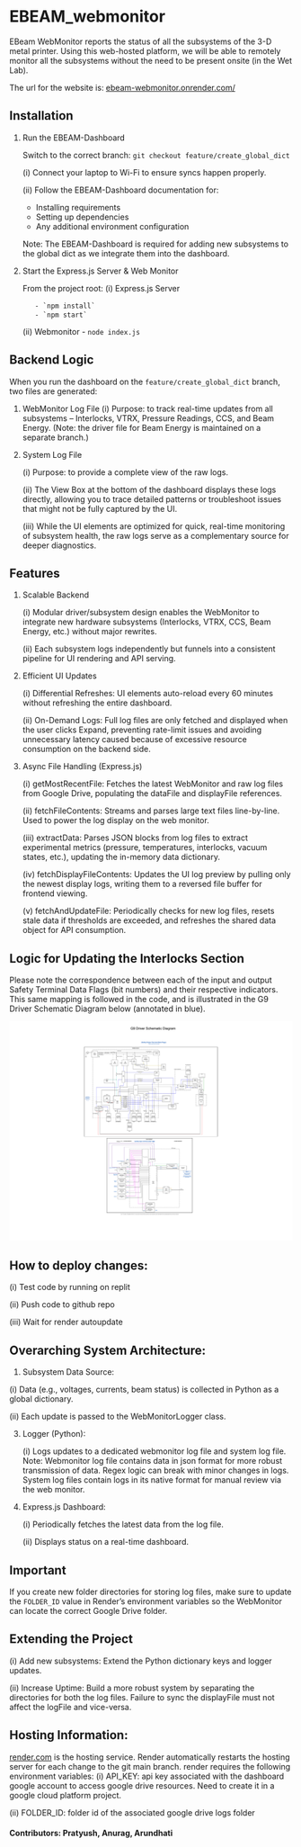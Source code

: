 # EBEAM_webmonitor
EBeam WebMonitor reports the status of all the subsystems of the 3-D metal printer. Using this web-hosted platform, we will be able to remotely monitor all the subsystems without the need to be present onsite (in the Wet Lab). 

The url for the website is: [ebeam-webmonitor.onrender.com/](https://ebeam-webmonitor.onrender.com/)

## Installation
1. Run the EBEAM-Dashboard
   
   Switch to the correct branch: `git checkout feature/create_global_dict`
   
   (i) Connect your laptop to Wi-Fi to ensure syncs happen properly.
   
   (ii) Follow the EBEAM-Dashboard documentation for:
      - Installing requirements
      - Setting up dependencies
      - Any additional environment configuration
     
   Note: The EBEAM-Dashboard is required for adding new subsystems to the global dict as we integrate them into the dashboard.

3. Start the Express.js Server & Web Monitor
   
   From the project root:
      (i) Express.js Server
   
          - `npm install`
          - `npm start`
   
      (ii) Webmonitor
          - `node index.js`

## Backend Logic

When you run the dashboard on the `feature/create_global_dict` branch, two files are generated:

1) WebMonitor Log File
   (i) Purpose: to track real-time updates from all subsystems – Interlocks, VTRX, Pressure Readings, CCS, and Beam Energy.
     (Note: the driver file for Beam Energy is maintained on a separate branch.)

2) System Log File
   
   (i) Purpose: to provide a complete view of the raw logs.
   
   (ii) The View Box at the bottom of the dashboard displays these logs directly, allowing you to trace detailed patterns or troubleshoot issues that might not be fully captured by the UI.
   
   (iii) While the UI elements are optimized for quick, real-time monitoring of subsystem health, the raw logs serve as a complementary source for deeper diagnostics.
     
## Features

1) Scalable Backend
   
   (i) Modular driver/subsystem design enables the WebMonitor to integrate new hardware subsystems (Interlocks, VTRX, CCS, Beam Energy, etc.) without major rewrites.
   
   (ii) Each subsystem logs independently but funnels into a consistent pipeline for UI rendering and API serving.

3) Efficient UI Updates
   
   (i) Differential Refreshes: UI elements auto-reload every 60 minutes without refreshing the entire dashboard.
   
   (ii) On-Demand Logs: Full log files are only fetched and displayed when the user clicks Expand, preventing rate-limit issues and avoiding unnecessary latency caused because of excessive               resource consumption on the backend side.

5) Async File Handling (Express.js)
   
   (i) getMostRecentFile: Fetches the latest WebMonitor and raw log files from Google Drive, populating the dataFile and displayFile references.
   
   (ii) fetchFileContents: Streams and parses large text files line-by-line. Used to power the log display on the web monitor.
   
   (iii) extractData: Parses JSON blocks from log files to extract experimental metrics (pressure, temperatures, interlocks, vacuum states, etc.), updating the in-memory data dictionary.
   
   (iv) fetchDisplayFileContents: Updates the UI log preview by pulling only the newest display logs, writing them to a reversed file buffer for frontend viewing.
   
   (v) fetchAndUpdateFile: Periodically checks for new log files, resets stale data if thresholds are exceeded, and refreshes the shared data object for API consumption.


## Logic for Updating the Interlocks Section
Please note the correspondence between each of the input and output Safety Terminal Data Flags (bit numbers) and their respective indicators. This same mapping is followed in the code, and is illustrated in the G9 Driver Schematic Diagram below (annotated in blue).

![Annotated Schematic Diagram](schematic_diagram.svg)

## How to deploy changes:
(i) Test code by running on replit

(ii) Push code to github repo

(iii) Wait for render autoupdate

## Overarching System Architecture:
1) Subsystem Data Source:
   
  (i) Data (e.g., voltages, currents, beam status) is collected in Python as a global dictionary.
  
  (ii) Each update is passed to the WebMonitorLogger class.

3) Logger (Python):
   
   (i) Logs updates to a dedicated webmonitor log file and system log file.
   Note: Webmonitor log file contains data in json format for more robust transmission of data. Regex logic can break with minor changes in logs. System log files contain logs in its native               format for manual review via the web monitor.

5) Express.js Dashboard:
   
   (i) Periodically fetches the latest data from the log file.
   
   (ii) Displays status on a real-time dashboard.
  
## Important 
If you create new folder directories for storing log files, make sure to update the `FOLDER_ID` value in Render’s environment variables so the WebMonitor can locate the correct Google Drive folder.

## Extending the Project

(i) Add new subsystems: Extend the Python dictionary keys and logger updates.

(ii) Increase Uptime: Build a more robust system by separating the directories for both the log files. Failure to sync the displayFile must not affect the logFile and vice-versa.
  
## Hosting Information:

[render.com](https://render.com/) is the hosting service. Render automatically restarts the hosting server for each change to the git main branch.
render requires the following environment variables:
 (i) API_KEY: api key associated with the dashboard google account to access google drive resources.
            Need to create it in a google cloud platform project.
            
 (ii) FOLDER_ID: folder id of the associated google drive logs folder





#### Contributors: Pratyush, Anurag, Arundhati





